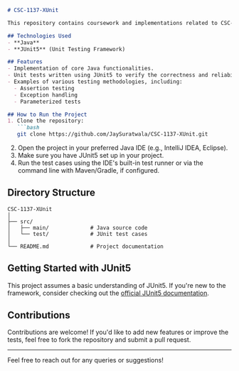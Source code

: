 ```markdown
# CSC-1137-XUnit  

This repository contains coursework and implementations related to CSC-1137, focusing on unit testing using the **JUnit5** framework. The project demonstrates best practices for writing and executing test cases in **Java**, ensuring robust and maintainable software.  

## Technologies Used  
- **Java**  
- **JUnit5** (Unit Testing Framework)  

## Features  
- Implementation of core Java functionalities.  
- Unit tests written using JUnit5 to verify the correctness and reliability of the code.  
- Examples of various testing methodologies, including:  
  - Assertion testing  
  - Exception handling  
  - Parameterized tests  

## How to Run the Project  
1. Clone the repository:  
   ```bash  
   git clone https://github.com/JaySuratwala/CSC-1137-XUnit.git  
   ```  
2. Open the project in your preferred Java IDE (e.g., IntelliJ IDEA, Eclipse).  
3. Make sure you have JUnit5 set up in your project.  
4. Run the test cases using the IDE's built-in test runner or via the command line with Maven/Gradle, if configured.  

## Directory Structure  
```
CSC-1137-XUnit  
│  
├── src/  
│   ├── main/             # Java source code  
│   └── test/             # JUnit test cases  
│  
└── README.md             # Project documentation  
```  

## Getting Started with JUnit5  
This project assumes a basic understanding of JUnit5. If you're new to the framework, consider checking out the [official JUnit5 documentation](https://junit.org/junit5/).  

## Contributions  
Contributions are welcome! If you'd like to add new features or improve the tests, feel free to fork the repository and submit a pull request.  

---

Feel free to reach out for any queries or suggestions!
